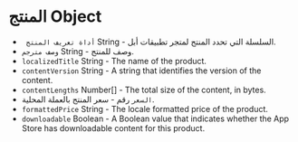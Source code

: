 # المنتج Object

* ` أداة تعريف المنتج` String - السلسلة التي تحدد المنتج لمتجر تطبيقات أبل.
* `وصف مترجم` String - وصف للمنتج.
* `localizedTitle` String - The name of the product.
* `contentVersion` String - A string that identifies the version of the content.
* `contentLengths` Number[] - The total size of the content, in bytes.
* `السعر` رقم - سعر المنتج بالعملة المحلية.
* `formattedPrice` String - The locale formatted price of the product.
* `downloadable` Boolean - A Boolean value that indicates whether the App Store has downloadable content for this product.